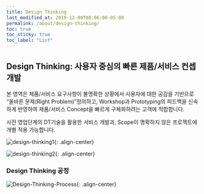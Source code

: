 ```yaml
---
title: Design Thinking
last_modified_at: 2019-12-09T08:06:00-05:00 
permalink: /about/design-thinking/
toc: true
toc_sticky: true
toc_label: "List"
---
```


## Design Thinking: 사용자 중심의 빠른 제품/서비스 컨셉 개발

본 영역은 제품/서비스 요구사항이 불명확한 상황에서 사용자에 대한 공감을 기반으로 “올바른 문제(Right Problem)”정의하고, Workshop과 Prototyping의 피드백을 신속하게 반영하여 제품/서비스 Concept을 빠르게 구체화하려는 고객에 적합합니다.  

사전 영업단계의 DT기술을 활용한 서비스 개발과, Scope이 명확하지 않은 프로젝트에 개별 적용 가능합니다.

![design-thinking1](https://engineering-skcc.github.io/assets/images/design-thinking1.png){: .align-center}

![design-thinking2](https://engineering-skcc.github.io/assets/images/design-thinking2.png){: .align-center}

### Design Thinking 공정

![Design-Thinking-Process](https://engineering-skcc.github.io/assets/images/design-thinking-pro1.png){: .align-center}